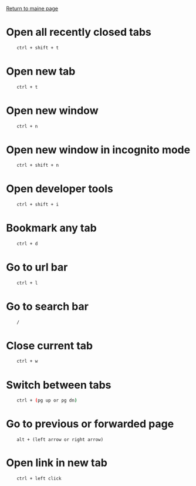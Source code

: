 [Return to maine page](../readme.md)

# Open all recently closed tabs

```bash
    ctrl + shift + t
```

# Open new tab

```bash
    ctrl + t
```

# Open new window

```bash
    ctrl + n
```

# Open new window in incognito mode

```bash
    ctrl + shift + n
```

# Open developer tools

```bash
    ctrl + shift + i
```

# Bookmark any tab

```bash
    ctrl + d
```

# Go to url bar

```bash
    ctrl + l
```

# Go to search bar

```bash
    /
```

# Close current tab

```bash
    ctrl + w
```

# Switch between tabs

```bash
    ctrl + (pg up or pg dn)
```

# Go to previous or forwarded page

```
    alt + (left arrow or right arrow)
```

# Open link in new tab

```
    ctrl + left click
```
